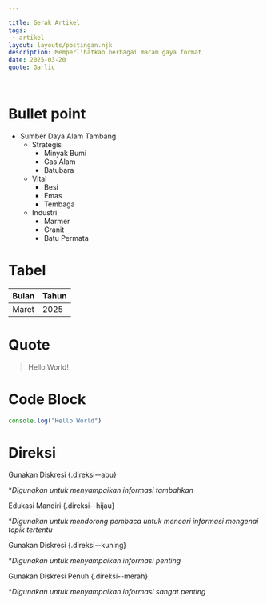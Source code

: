 ```yaml
---

title: Gerak Artikel
tags:
 - artikel
layout: layouts/postingan.njk
description: Memperlihatkan berbagai macam gaya format
date: 2025-03-20
quote: Garlic

---
```


# Bullet point

* Sumber Daya Alam Tambang
   * Strategis
      * Minyak Bumi
      * Gas Alam
      * Batubara
   * Vital
      * Besi
      * Emas
      * Tembaga
   * Industri
      * Marmer
      * Granit
      * Batu Permata

# Tabel

<div class="table">
  
|Bulan|Tahun|
|---|---|
|Maret|2025|
  
</div>

# Quote

> Hello World!

# Code Block

```javascript
console.log("Hello World")
```

# Direksi

Gunakan Diskresi {.direksi--abu}

**Digunakan untuk menyampaikan informasi tambahkan*

Edukasi Mandiri {.direksi--hijau}

**Digunakan untuk mendorong pembaca untuk mencari informasi mengenai topik tertentu*

Gunakan Diskresi {.direksi--kuning}

**Digunakan untuk menyampaikan informasi penting*

Gunakan Diskresi Penuh {.direksi--merah}

**Digunakan untuk menyampaikan informasi sangat penting*